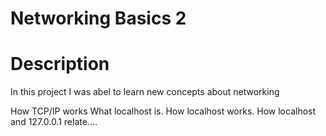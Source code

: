 # Networking Basics 2

# Description

In this project I was abel to learn new concepts about networking

How TCP/IP works
What localhost is.
How localhost works.
How localhost and 127.0.0.1 relate....


